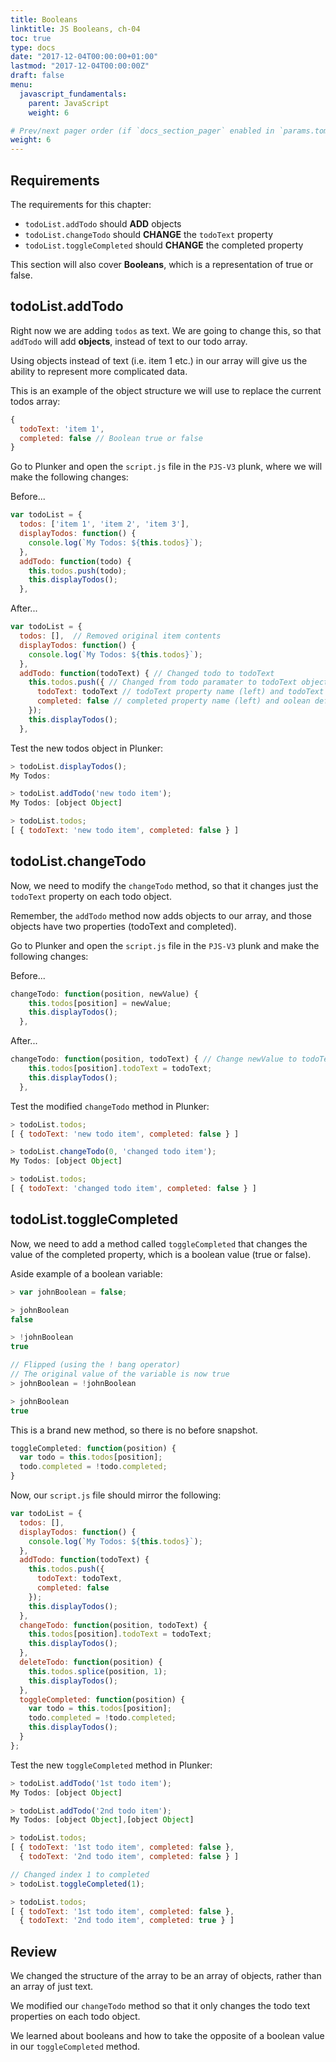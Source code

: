 ```yaml
---
title: Booleans
linktitle: JS Booleans, ch-04
toc: true
type: docs
date: "2017-12-04T00:00:00+01:00"
lastmod: "2017-12-04T00:00:00Z"
draft: false
menu:
  javascript_fundamentals:
    parent: JavaScript
    weight: 6

# Prev/next pager order (if `docs_section_pager` enabled in `params.toml`)
weight: 6
---
```


## Requirements
The requirements for this chapter:  

- `todoList.addTodo` should **ADD** objects  
- `todoList.changeTodo` should **CHANGE** the `todoText` property  
- `todoList.toggleCompleted` should **CHANGE** the completed property  

This section will also cover **Booleans**, which is a representation of true or false.  

## todoList.addTodo
Right now we are adding `todos` as text. We are going to change this, so that `addTodo` will add **objects**, instead of text to our todo array.  

Using objects instead of text (i.e. item 1 etc.) in our array will give us the ability to represent more complicated data.  

This is an example of the object structure we will use to replace the current todos array:  

```javascript
{
  todoText: 'item 1',
  completed: false // Boolean true or false
}
```

Go to Plunker and open the `script.js` file in the `PJS-V3` plunk, where we will make the following changes:  

Before...  
```javascript
var todoList = {
  todos: ['item 1', 'item 2', 'item 3'],
  displayTodos: function() {
    console.log(`My Todos: ${this.todos}`);
  },
  addTodo: function(todo) {
    this.todos.push(todo);
    this.displayTodos();
  },
```

After...  
```javascript
var todoList = {
  todos: [],  // Removed original item contents
  displayTodos: function() {
    console.log(`My Todos: ${this.todos}`);
  },
  addTodo: function(todoText) { // Changed todo to todoText
    this.todos.push({ // Changed from todo paramater to todoText object
      todoText: todoText // todoText property name (left) and todoText parameter
      completed: false // completed property name (left) and oolean default to false
    });
    this.displayTodos();
  },
```

Test the new todos object in Plunker:  
```javascript
> todoList.displayTodos();
My Todos:

> todoList.addTodo('new todo item');
My Todos: [object Object]

> todoList.todos;
[ { todoText: 'new todo item', completed: false } ]
```

## todoList.changeTodo
Now, we need to modify the `changeTodo` method, so that it changes just the `todoText` property on each todo object.  

Remember, the `addTodo` method now adds objects to our array, and those objects have two properties (todoText and completed).  

Go to Plunker and open the `script.js` file in the `PJS-V3` plunk and make the following changes:  

Before...  
```javascript
changeTodo: function(position, newValue) {
    this.todos[position] = newValue;
    this.displayTodos();
  },
```

After...  
```javascript
changeTodo: function(position, todoText) { // Change newValue to todoText
    this.todos[position].todoText = todoText;
    this.displayTodos();
  },
```

Test the modified `changeTodo` method in Plunker:  
```javascript
> todoList.todos;
[ { todoText: 'new todo item', completed: false } ]

> todoList.changeTodo(0, 'changed todo item');
My Todos: [object Object]

> todoList.todos;
[ { todoText: 'changed todo item', completed: false } ]
```

## todoList.toggleCompleted
Now, we need to add a method called `toggleCompleted` that changes the value of the completed property, which is a boolean value (true or false).  

Aside example of a boolean variable:  
```javascript
> var johnBoolean = false;

> johnBoolean
false

> !johnBoolean
true

// Flipped (using the ! bang operator)
// The original value of the variable is now true
> johnBoolean = !johnBoolean 

> johnBoolean
true
```

This is a brand new method, so there is no before snapshot.  
```javascript
toggleCompleted: function(position) {
  var todo = this.todos[position];
  todo.completed = !todo.completed;
}
```

Now, our `script.js` file should mirror the following:  
```javascript
var todoList = {
  todos: [],
  displayTodos: function() {
    console.log(`My Todos: ${this.todos}`);
  },
  addTodo: function(todoText) {
    this.todos.push({
      todoText: todoText,
      completed: false
    });
    this.displayTodos();
  },
  changeTodo: function(position, todoText) {
    this.todos[position].todoText = todoText;
    this.displayTodos();
  },
  deleteTodo: function(position) {
    this.todos.splice(position, 1);
    this.displayTodos();
  },
  toggleCompleted: function(position) {
    var todo = this.todos[position];
    todo.completed = !todo.completed;
    this.displayTodos();
  }
};
```

Test the new `toggleCompleted` method in Plunker:  
```javascript
> todoList.addTodo('1st todo item');
My Todos: [object Object]

> todoList.addTodo('2nd todo item');
My Todos: [object Object],[object Object]

> todoList.todos;
[ { todoText: '1st todo item', completed: false },
  { todoText: '2nd todo item', completed: false } ]

// Changed index 1 to completed
> todoList.toggleCompleted(1);

> todoList.todos;
[ { todoText: '1st todo item', completed: false },
  { todoText: '2nd todo item', completed: true } ]
```

## Review
We changed the structure of the array to be an array of objects, rather than an array of just text.  

We modified our `changeTodo` method so that it only changes the todo text properties on each todo object.  

We learned about booleans and how to take the opposite of a boolean value in our `toggleCompleted` method.  
 